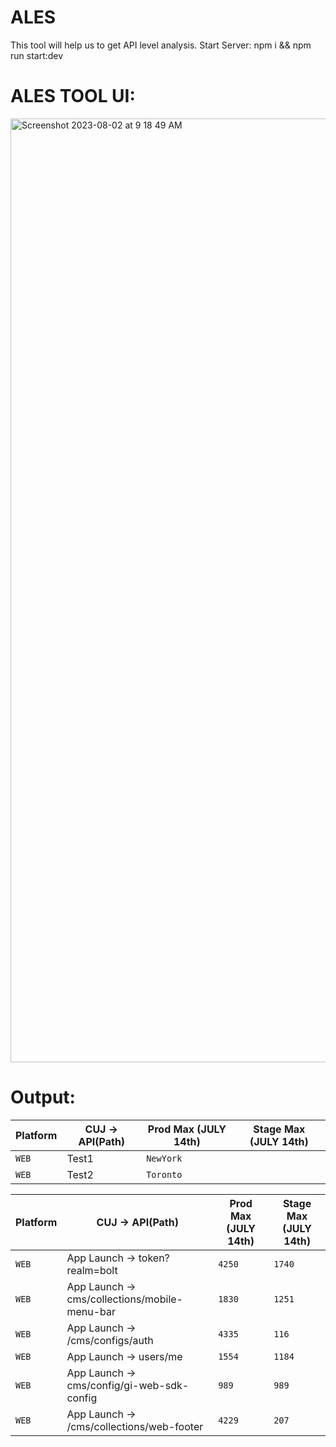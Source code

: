 # ALES
This tool will help us to get API level analysis.
Start Server:
npm i && npm run start:dev

# ALES TOOL UI:

<img width="1510" alt="Screenshot 2023-08-02 at 9 18 49 AM" src="https://github.com/sabharanikumar/ALES/assets/119396551/b88dca59-d807-40e1-9ae4-0aeed6927e38">

# Output:

| Platform      | CUJ → API(Path)      | Prod Max (JULY 14th) | Stage Max (JULY 14th) |
| ------------- | -------------------- | --------             | --------------------  |
| `WEB`        | Test1                | `NewYork`            |                        |
| `WEB`         | Test2                | `Toronto`            |                       |




| Platform      | CUJ → API(Path)                              | Prod Max (JULY 14th) | Stage Max (JULY 14th) |
| ------------- | -------------------------------------------- | -------------------- | --------------------  |
| `WEB`         | App Launch → token?realm=bolt                | `4250`               |      `1740`           |
| `WEB`         | App Launch → cms/collections/mobile-menu-bar | `1830`               |         `1251`        |
| `WEB`         | App Launch → /cms/configs/auth               | `4335`               |        `116`          |
| `WEB`         | App Launch → users/me                        | `1554`               |        `1184`         |
| `WEB`         | App Launch → cms/config/gi-web-sdk-config    | `989`                |         `989`         |
| `WEB`         | App Launch → /cms/collections/web-footer     | `4229`               |         `207`         |


